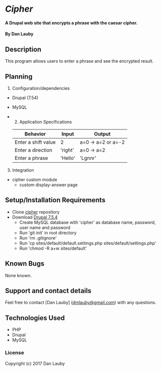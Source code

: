 # _Cipher_

#### A Drupal web site that encrypts a phrase with the caesar cipher.

#### By Dan Lauby

## Description

This program allows users to enter a phrase and see the encrypted result.

## Planning

1. Configuration/dependencies
  * Drupal (7.54)
  * MySQL

  * 2. Application Specifications

    | Behavior | Input | Output |
    |----------|-------|--------|
    |Enter a shift value|2|a=0 -> a=2 or a=-2|
    |Enter a direction|'right'|a=0 -> a=2|
    |Enter a phrase|'Hello'|'Lgnnr'|

3. Integration
  * cipher custom module
    * custom display-answer page

## Setup/Installation Requirements

* Clone [cipher](https://github.com/danlauby/cipher) repository
* Download [Drupal 7.5.4](https://www.drupal.org/project/drupal)
  * Create MySQL database with 'cipher' as database name, password, user name and password
  * Run 'git init' in root directory
  * Run 'rm .gitignore'
  * Run 'cp sites/default/default.settings.php sites/default/settings.php'
  * Run 'chmod -R a+w sites/default'

## Known Bugs

None known.

## Support and contact details

Feel free to contact [Dan Lauby] (dmlauby@gmail.com) with any questions.

## Technologies Used

* PHP
* Drupal
* MySQL

### License

Copyright (c) 2017 Dan Lauby
